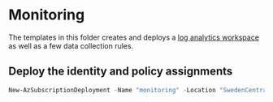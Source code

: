 # Monitoring

The templates in this folder creates and deploys a [log analytics workspace](https://learn.microsoft.com/en-us/azure/azure-monitor/logs/log-analytics-workspace-overview) as well as a few data collection rules.

## Deploy the identity and policy assignments

```powershell
New-AzSubscriptionDeployment -Name "monitoring" -Location "SwedenCentral" -TemplateFile main.bicep -TemplateParameterFile main.parameters.json
```
